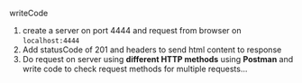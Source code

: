 writeCode

1. create a server on port 4444 and request from browser on `localhost:4444`
2. Add statusCode of 201 and headers to send html content to response
3. Do request on server using **different HTTP methods** using **Postman** and write code to check request methods for multiple requests...

